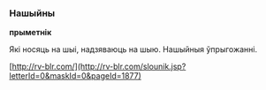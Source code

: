 ### Нашыйны
**прыметнік**

Які носяць на шыі, надзяваюць на шыю. Нашыйныя ўпрыгожанні.

<a rel="author">[http://rv-blr.com/](http://rv-blr.com/slounik.jsp?letterId=0&maskId=0&pageId=1877)</a>
